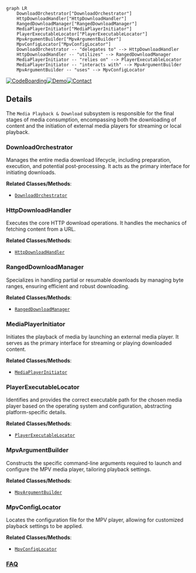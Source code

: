 ```mermaid
graph LR
    DownloadOrchestrator["DownloadOrchestrator"]
    HttpDownloadHandler["HttpDownloadHandler"]
    RangedDownloadManager["RangedDownloadManager"]
    MediaPlayerInitiator["MediaPlayerInitiator"]
    PlayerExecutableLocator["PlayerExecutableLocator"]
    MpvArgumentBuilder["MpvArgumentBuilder"]
    MpvConfigLocator["MpvConfigLocator"]
    DownloadOrchestrator -- "delegates to" --> HttpDownloadHandler
    HttpDownloadHandler -- "utilizes" --> RangedDownloadManager
    MediaPlayerInitiator -- "relies on" --> PlayerExecutableLocator
    MediaPlayerInitiator -- "interacts with" --> MpvArgumentBuilder
    MpvArgumentBuilder -- "uses" --> MpvConfigLocator
```

[![CodeBoarding](https://img.shields.io/badge/Generated%20by-CodeBoarding-9cf?style=flat-square)](https://github.com/CodeBoarding/GeneratedOnBoardings)[![Demo](https://img.shields.io/badge/Try%20our-Demo-blue?style=flat-square)](https://www.codeboarding.org/demo)[![Contact](https://img.shields.io/badge/Contact%20us%20-%20contact@codeboarding.org-lightgrey?style=flat-square)](mailto:contact@codeboarding.org)

## Details

The `Media Playback & Download` subsystem is responsible for the final stages of media consumption, encompassing both the downloading of content and the initiation of external media players for streaming or local playback.

### DownloadOrchestrator
Manages the entire media download lifecycle, including preparation, execution, and potential post-processing. It acts as the primary interface for initiating downloads.


**Related Classes/Methods**:

- <a href="https://github.com/anime-dl/anime-downloader/blob/master/anime_downloader/downloader/base_downloader.py" target="_blank" rel="noopener noreferrer">`DownloadOrchestrator`</a>


### HttpDownloadHandler
Executes the core HTTP download operations. It handles the mechanics of fetching content from a URL.


**Related Classes/Methods**:

- <a href="https://github.com/anime-dl/anime-downloader/blob/master/anime_downloader/downloader/http_downloader.py" target="_blank" rel="noopener noreferrer">`HttpDownloadHandler`</a>


### RangedDownloadManager
Specializes in handling partial or resumable downloads by managing byte ranges, ensuring efficient and robust downloading.


**Related Classes/Methods**:

- <a href="https://github.com/anime-dl/anime-downloader/blob/master/anime_downloader/downloader/http_downloader.py" target="_blank" rel="noopener noreferrer">`RangedDownloadManager`</a>


### MediaPlayerInitiator
Initiates the playback of media by launching an external media player. It serves as the primary interface for streaming or playing downloaded content.


**Related Classes/Methods**:

- <a href="https://github.com/anime-dl/anime-downloader/blob/master/anime_downloader/players/baseplayer.py" target="_blank" rel="noopener noreferrer">`MediaPlayerInitiator`</a>


### PlayerExecutableLocator
Identifies and provides the correct executable path for the chosen media player based on the operating system and configuration, abstracting platform-specific details.


**Related Classes/Methods**:

- <a href="https://github.com/anime-dl/anime-downloader/blob/master/anime_downloader/players/baseplayer.py" target="_blank" rel="noopener noreferrer">`PlayerExecutableLocator`</a>


### MpvArgumentBuilder
Constructs the specific command-line arguments required to launch and configure the MPV media player, tailoring playback settings.


**Related Classes/Methods**:

- <a href="https://github.com/anime-dl/anime-downloader/blob/master/anime_downloader/players/mpv.py" target="_blank" rel="noopener noreferrer">`MpvArgumentBuilder`</a>


### MpvConfigLocator
Locates the configuration file for the MPV player, allowing for customized playback settings to be applied.


**Related Classes/Methods**:

- <a href="https://github.com/anime-dl/anime-downloader/blob/master/anime_downloader/players/mpv.py" target="_blank" rel="noopener noreferrer">`MpvConfigLocator`</a>




### [FAQ](https://github.com/CodeBoarding/GeneratedOnBoardings/tree/main?tab=readme-ov-file#faq)
